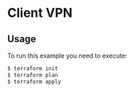 # Client VPN

## Usage

To run this example you need to execute:

```bash
$ terraform init
$ terraform plan
$ terraform apply
```
